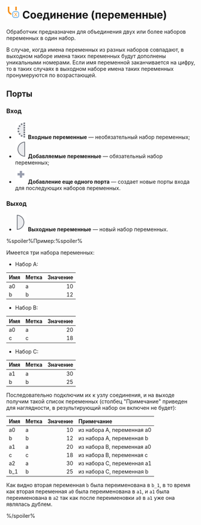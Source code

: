 # ![Соединение-переменные](../../images/icons/components/unionvariables_default.svg) Соединение (переменные)

Обработчик предназначен для объединения двух или более наборов переменных в один набор.

В случае, когда имена переменных из разных наборов совпадают, в выходном наборе имена таких переменных будут дополнены уникальными номерами. Если имя переменной заканчивается на цифру, то в таких случаях в выходном наборе имена таких переменных пронумеруются по возрастающей.

## Порты

### Вход

* ![Входные переменные](../../images/icons/app/node/ports/inputs-optional/variable_inactive.svg) **Входные переменные** — необязательный набор переменных;
* ![Добавляемые переменные](../../images/icons/app/node/ports/inputs/variable_inactive.svg) **Добавляемые переменные** — обязательный набор переменных;
* ![Еще порт](../../images/icons/app/node/ports/add/add_inactive_default.svg) **Добавление еще одного порта** — создает новые порты входа для последующих наборов переменных.

### Выход

* ![Выходные переменные](../../images/icons/app/node/ports/outputs/variable_inactive.svg) **Выходные переменные** — новый набор переменных.

%spoiler%Пример:%spoiler%

Имеется три набора переменных:

* Набор A:

| Имя | Метка | Значение |
|:--|:--|--:|
| a0 | a | 10 |
| b | b | 12 |

* Набор B:

| Имя | Метка | Значение |
|:--|:--|--:|
| a0 | a | 20 |
| c | c | 18 |

* Набор C:

| Имя | Метка | Значение |
|:--|:--|--:|
| a1 | a | 30 |
| b | b | 25 |

Последовательно подключим их к узлу соединения, и на выходе получим такой список переменных (столбец "Примечание" приведен для наглядности, в результирующий набор он включен не будет):

| Имя | Метка | Значение | Примечание |
|:--|:--|--:|:--|
| a0 | a | 10 | из набора A, переменная a0 |
| b | b | 12 | из набора A, переменная b |
| a1 | a | 20 | из набора B, переменная a0 |
| c | c | 18 | из набора B, переменная c |
| a2 | a | 30 | из набора C, переменная a1 |
| b_1 | b | 25 | из набора C, переменная b |

Как видно вторая переменная `b` была переименована в `b_1`, в то время как вторая переменная `a0` была переименована в `a1`, и `a1` была переименована в `a2` так как после переименовки `a0` в `a1` уже она являлась дублем.

%/spoiler%
